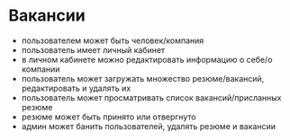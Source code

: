 # Вакансии

- пользователем может быть человек/компания
- пользователь имеет личный кабинет
- в личном кабинете можно редактировать информацию о себе/о компании
- пользователь может загружать множество резюме/вакансий, редактировать и удалять их
- пользователь может просматривать список вакансий/присланных резюме
- резюме может быть принято или отвергнуто
- админ может банить пользователей, удалять резюме и вакансии
